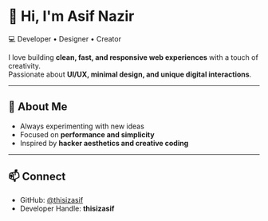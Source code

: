 # 👋 Hi, I'm Asif Nazir  

💻 Developer • Designer • Creator  

I love building **clean, fast, and responsive web experiences** with a touch of creativity.  
Passionate about **UI/UX, minimal design, and unique digital interactions**.  

---

## 🌱 About Me  
- Always experimenting with new ideas  
- Focused on **performance and simplicity**  
- Inspired by **hacker aesthetics and creative coding**  

---

## 📫 Connect  
- GitHub: [@thisizasif](https://github.com/thisizasif)  
- Developer Handle: **thisizasif**  
